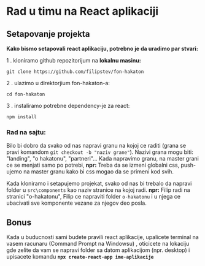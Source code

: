 # Rad u timu na React aplikaciji

## Setapovanje projekta

**Kako bismo setapovali react aplikaciju, potrebno je da uradimo par stvari:**

1 . kloniramo github repozitorijum na **lokalnu masinu:**

`git clone https://github.com/filipstev/fon-hakaton`

2 . ulazimo u direktorjium fon-hakaton-a:

`cd fon-hakaton`

3 . instaliramo potrebne dependency-je za react:

`npm install`

### **Rad na sajtu:**

Bilo bi dobro da svako od nas napravi granu na kojoj ce raditi (grana se pravi komandom `git checkout -b "naziv grane"`). Nazivi grana mogu biti: "landing", "o hakatonu", "partneri"... Kada napravimo granu, na master grani ce se menjati samo po potrebi, **npr:** Treba da se izmeni globalni css, push-ujemo na master granu kako bi css mogao da se primeni kod svih.

Kada kloniramo i setapujemo projekat, svako od nas bi trebalo da napravi folder u `src\components` kao naziv stranice na kojoj radi. **npr:** Filip radi na stranici "o-hakatonu", Filip ce napraviti folder `o-hakatonu` i u njega ce ubacivati sve komponente vezane za njegov deo posla.

## Bonus

Kada u buducnosti sami budete pravili react aplikacije, upalicete terminal na vasem racunaru (Command Prompt na Windowsu) , oticicete na lokaciju gde zelite da vam se napravi folder sa datom aplikacijom (npr. desktop) i upisacete komandu **`npx create-react-app ime-aplikacije`**
